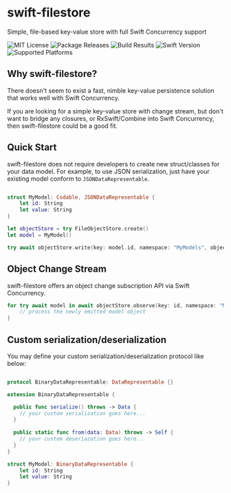 # swift-filestore
Simple, file-based key-value store with full Swift Concurrency support 

![MIT License](https://img.shields.io/github/license/juyan/swift-filestore)
![Package Releases](https://img.shields.io/github/v/release/juyan/swift-filestore)
![Build Results](https://img.shields.io/github/actions/workflow/status/juyan/swift-filestore/.github/workflows/swift.yml?branch=main)
![Swift Version](https://img.shields.io/badge/swift-5.5-critical)
![Supported Platforms](https://img.shields.io/badge/platform-iOS%2014%20%7C%20macOS%2012-lightgrey)


## Why swift-filestore?
There doesn't seem to exist a fast, nimble key-value persistence solution that works well with Swift Concurrency. 

If you are looking for a simple key-value store with change stream, but don't want to bridge any closures, or RxSwift/Combine into Swift Concurrency, then swift-filestore could be a good fit.

## Quick Start
swift-filestore does not require developers to create new struct/classes for your data model. For example, to use JSON serialization, just have your existing model conform to `JSONDataRepresentable`.

```swift

struct MyModel: Codable, JSONDataRepresentable {
    let id: String
    let value: String
}

let objectStore = try FileObjectStore.create()
let model = MyModel()

try await objectStore.write(key: model.id, namespace: "MyModels", object: model)
```

## Object Change Stream
swift-filestore offers an object change subscription API via Swift Concurrency.

```swift
for try await model in await objectStore.observe(key: id, namespace: "MyModels", objectType: MyModel.self) {
    // process the newly emitted model object
}
```

## Custom serialization/deserialization
You may define your custom serialization/deserialization protocol like below:

```swift

protocol BinaryDataRepresentable: DataRepresentable {}

extension BinaryDataRepresentable {

  public func serialize() throws -> Data {
    // your custom serialization goes here...
  }
  
  public static func from(data: Data) throws -> Self {
    // your custom deseriazation goes here...
  }
}

struct MyModel: BinaryDataRepresentable {
    let id: String
    let value: String
}
```